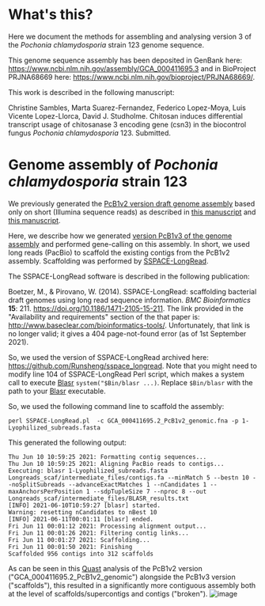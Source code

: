 # What's this?

Here we document the methods for assembling and analysing version 3 of the *Pochonia chlamydosporia* strain 123 genome sequence.

This genome sequence assembly has been deposited in GenBank here: https://www.ncbi.nlm.nih.gov/assembly/GCA_000411695.3 and in BioProject PRJNA68669 here: https://www.ncbi.nlm.nih.gov/bioproject/PRJNA68669/.

This work is described in the following manuscript:

Christine Sambles, Marta Suarez-Fernandez, Federico Lopez-Moya, Luis Vicente Lopez-Llorca, David J. Studholme.
Chitosan induces differential transcript usage of chitosanase 3 encoding gene (csn3) in the biocontrol fungus *Pochonia chlamydosporia* 123. Submitted.

# Genome assembly of *Pochonia chlamydosporia* strain 123
We previously generated the [PcB1v2 version draft genome assembly](https://www.ncbi.nlm.nih.gov/assembly/GCA_000411695.2) based only 
on short (Illumina sequence reads) as described in [this manuscript](10.1016/j.fgb.2014.02.002) and [this manuscript](https://doi.org/10.1111/1462-2920.15408).

Here, we describe how we generated [version PcB1v3 of the genome assembly](https://www.ncbi.nlm.nih.gov/assembly/GCA_000411695.3) and performed gene-calling on this assembly. In short, we used long reads (PacBio) to scaffold the existing contigs from the PcB1v2 assembly.
Scaffolding was performed by [SSPACE-LongRead](https://doi.org/10.1186/1471-2105-15-211). 

The SSPACE-LongRead software is described in the following publication:

Boetzer, M., & Pirovano, W. (2014). SSPACE-LongRead: scaffolding bacterial draft genomes using long read sequence information. *BMC Bioinformatics* **15**: 211. https://doi.org/10.1186/1471-2105-15-211. 
The link provided in the "Availability and requirements" section of the that paper is: http://www.baseclear.com/bioinformatics-tools/.
Unfortunately, that link is no longer valid; it gives a 404 page-not-found error (as of 1st September 2021).

So, we used the version of SSPACE-LongRead archived here: https://github.com/Runsheng/sspace_longread.
Note that you might need to modify line 104 of SSPACE-LongRead Perl script, which makes a system call to execute [Blasr](https://doi.org/10.1186/1471-2105-13-238) ```system("$Bin/blasr ...)```. 
Replace ```$Bin/blasr``` with the path to your [Blasr](https://doi.org/10.1186/1471-2105-13-238) executable.

So, we used the following command line to scaffold the assembly:

```
perl SSPACE-LongRead.pl  -c GCA_000411695.2_PcB1v2_genomic.fna -p 1-Lyophilized_subreads.fasta
```
This generated the following output:
```
Thu Jun 10 10:59:25 2021: Formatting contig sequences...
Thu Jun 10 10:59:25 2021: Aligning PacBio reads to contigs...
Executing: blasr 1-Lyophilized_subreads.fasta Longreads_scaf/intermediate_files/contigs.fa --minMatch 5 --bestn 10 --noSplitSubreads --advanceExactMatches 1 --nCandidates 1 --maxAnchorsPerPosition 1 --sdpTupleSize 7 --nproc 8 --out Longreads_scaf/intermediate_files/BLASR_results.txt
[INFO] 2021-06-10T10:59:27 [blasr] started.
Warning: resetting nCandidates to nBest 10
[INFO] 2021-06-11T00:01:11 [blasr] ended.
Fri Jun 11 00:01:12 2021: Processing alignment output...
Fri Jun 11 00:01:26 2021: Filtering contig links...
Fri Jun 11 00:01:27 2021: Scaffolding...
Fri Jun 11 00:01:50 2021: Finishing
Scaffolded 956 contigs into 312 scaffolds
```

As can be seen in this [Quast](https://doi.org/10.1093/bioinformatics/btt086) analysis of the PcB1v2 version ("GCA_000411695.2_PcB1v2_genomic") 
alongside the PcB1v3 version ("scaffolds"),
this resulted in a significantly more contiguous assembly both at the level of scaffolds/supercontigs and contigs ("broken").
![image](https://user-images.githubusercontent.com/3057078/131744710-e25b4ae3-f2ff-45fd-bd2d-b55891d2ecf5.png)




















